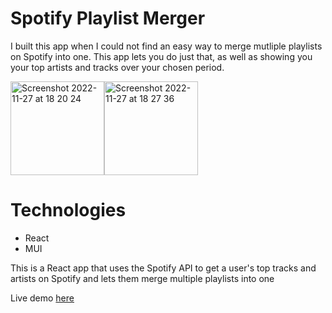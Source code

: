 # Spotify Playlist Merger

I built this app when I could not find an easy way to merge mutliple playlists on Spotify into one. This app lets you do just that, as well as showing you your top artists and tracks over your chosen period.

<img width="150" alt="Screenshot 2022-11-27 at 18 20 24" src="https://user-images.githubusercontent.com/50931982/204152779-6d46bd3b-7299-469a-9d1a-a68d4cd2426f.png"><img width="150" alt="Screenshot 2022-11-27 at 18 27 36" src="https://user-images.githubusercontent.com/50931982/204153029-4d6c3d02-c9aa-4ebe-a461-ee4b59f6931e.png">

# Technologies

- React
- MUI

This is a React app that uses the Spotify API to get a user's top tracks and artists on Spotify and lets them merge multiple playlists into one

Live demo [here](https://my-top-spotify.netlify.app/)
